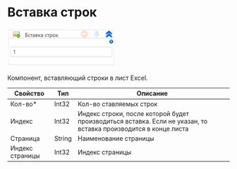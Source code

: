 # Вставка строк

![](<../../../.gitbook/assets/image (547).png>)

Компонент, вставляющий строки в лист Excel.

| Свойство        | Тип    | Описание                                                                                                        |
| --------------- | ------ | --------------------------------------------------------------------------------------------------------------- |
| Кол-во\*        | Int32  | Кол-во ставляемых строк                                                                                         |
| Индекс          | Int32  | Индекс строки, после которой будет производиться вставка. Если не указан, то вставка производится в конце листа |
| Страница        | String | Наименование страницы                                                                                           |
| Индекс страницы | Int32  | Индекс страницы                                                                                                 |

